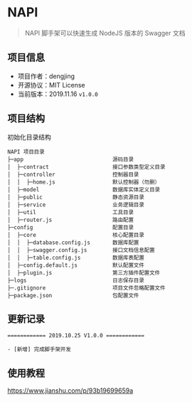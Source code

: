 # NAPI 

> NAPI 脚手架可以快速生成 NodeJS 版本的 Swagger 文档

## 项目信息

- 项目作者：dengjing
- 开源协议：MIT License
- 当前版本：2019.11.16 `v1.0.0`

## 项目结构

初始化目录结构

```
NAPI 项目目录
├─app                            源码目录
│  ├─contract                    接口参数类型定义目录
│  ├─controller                  控制器目录
│  │  ├─home.js                  默认控制器（勿删）
│  ├─model                       数据库实体定义目录
│  ├─public                      静态资源目录
│  ├─service                     业务逻辑目录
│  ├─util                        工具目录
│  ├─router.js                   路由配置
├─config                         配置目录
│  ├─core                        核心配置目录
│  │  ├─database.config.js       数据库配置
│  │  ├─swagger.config.js        接口文档信息配置
│  │  ├─table.config.js          数据库表配置
│  ├─config.default.js           默认配置文件
│  ├─plugin.js                   第三方插件配置文件
├─logs                           日志保存目录
├─.gitignore                     项目文件忽略配置文件
├─package.json                   包配置文件
```

## 更新记录

```
============ 2019.10.25 V1.0.0 ============

- [新增] 完成脚手架开发

```

## 使用教程

https://www.jianshu.com/p/93b19699659a